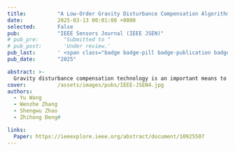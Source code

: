 ```yaml
---
title:          "A Low-Order Gravity Disturbance Compensation Algorithm Based on Carrier Motion Constraints"
date:           2025-03-13 00:01:00 +0800
selected:       False
pub:            "IEEE Sensors Journal (IEEE JSEN)"
# pub_pre:        "Submitted to "
# pub_post:       'Under review.'
pub_last:       ' <span class="badge badge-pill badge-publication badge-info">Journal</span>'
pub_date:       "2025"

abstract: >-
  Gravity disturbance compensation technology is an important means to further enhance the positioning accuracy of high-precision inertial navigation systems (INSs). In response to the challenges faced by traditional gravity disturbance acquisition methods, which are computationally complex and time-consuming, this article proposes a gravity disturbance calculation and compensation method based on carrier motion constraints. First, using velocity information as a constraint, a conversion model is constructed for the low-frequency signal of gravity disturbance to calculate the low-order spherical harmonic model. This model significantly reduces the time cost required for the gravity disturbance model computation. Second, addressing the misalignment between the actual navigation coordinate system and the ideal navigation coordinate system caused by gravity disturbances, a coordinate system correction algorithm based on the direction cosine matrix of disturbances is proposed. This algorithm enhances the positioning accuracy and reliability of high-precision INSs. Experimental results show that the proposed low-order gravity disturbance compensation algorithm based on carrier motion constraints improves the positioning accuracy by 27.89% compared to traditional algorithms while reducing computation time by 64.84%. This meets the real-time positioning requirements for long-distance navigation conditions, especially suited for UUVs, AUVs, and submarine platforms with limited computational resources, as it optimizes processing efficiency while maintaining high accuracy.
cover:          /assets/images/pubs/IEEE-JSEN4.jpg
authors:
  - Yu Wang
  - Wenzhe Zhang
  - Shengwu Zhao
  - Zhihong Deng#

links:
  Paper: https://ieeexplore.ieee.org/abstract/document/10925507
---
```

